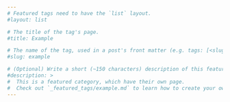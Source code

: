 ```yaml
---
# Featured tags need to have the `list` layout.
#layout: list

# The title of the tag's page.
#title: Example

# The name of the tag, used in a post's front matter (e.g. tags: [<slug>]).
#slug: example

# (Optional) Write a short (~150 characters) description of this featured tag.
#description: >
#  This is a featured category, which have their own page.
#  Check out `_featured_tags/example.md` to learn how to create your own.
---
```

